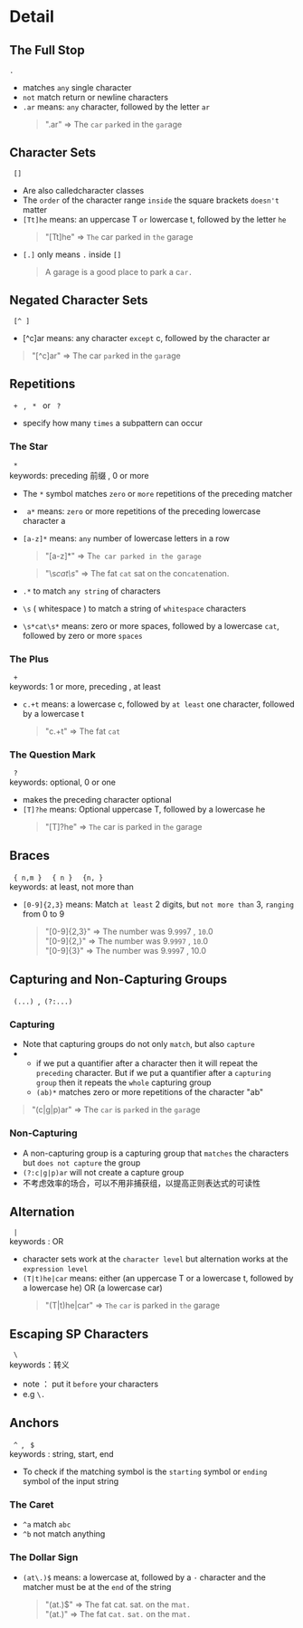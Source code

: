 # Detail

## The Full Stop
` . ` 
- matches `any` single character
- `not` match return or newline characters
- `.ar` means: `any` character, followed by the letter `ar`
  > ".ar" => The `car` `par`ked in the `gar`age 

## Character Sets
`  []  ` 
- Are also calledcharacter classes
- The `order` of the character range `inside` the square brackets `doesn't` matter
- `[Tt]he` means: an uppercase T `or` lowercase t, followed by the letter `he`
  > "[Tt]he" => `The` car parked in `the` garage
- `[.]` only means `.` inside `[]`
  >  A garage is a good place to park a c`ar.`

##  Negated Character Sets
`  [^ ]  `
-  [^c]ar means: any character `except` c, followed by the character ar
  > "[^c]ar" => The car `par`ked in the `gar`age

## Repetitions
 `  +  ` , `  *  ` or `  ?  `
- specify how many `times` a subpattern can occur

### The Star
`  *  `   
keywords: preceding 前缀 , 0 or more
- The `*` symbol matches `zero` or `more` repetitions of the preceding matcher 
- ` a*` means: `zero` or more repetitions of the preceding lowercase character a
- `[a-z]*` means: `any` number of lowercase letters in a row
  > "[a-z]*" => T`he car parked in the garage`

  > "\s*cat\s*" => The fat `cat` sat on the con`cat`enation.
- `.*` to match `any string` of characters 
- `\s` ( whitespace ) to match a string of `whitespace` characters
- `\s*cat\s*` means: zero or more spaces, followed by a lowercase `cat`, followed by zero or more `spaces`

### The Plus
 `  +  `  
 keywords: 1 or more, preceding , at least
- `c.+t` means: a lowercase c, followed by `at least` one character, followed by a lowercase t
  > "c.+t" => The fat `cat`

### The Question Mark
`  ?  `   
keywords: optional, 0 or one 
-  makes the preceding character optional
- `[T]?he` means: Optional uppercase T, followed by a lowercase he
  > "[T]?he" => `The` car is parked in t`he` garage

## Braces
`  { n,m }  `  `  { n }  `  `  {n, }  `  
keywords: at least,  not more than
- `[0-9]{2,3}` means: Match `at least` 2 digits, but `not more than` 3, `ranging` from 0 to 9
  > "[0-9]{2,3}" => The number was 9.`999`7 , `10`.0  
  > "[0-9]{2,}" => The number was 9.`9997` , `10`.0  
  > "[0-9]{3}" => The number was 9.`999`7 , 10.0

## Capturing and Non-Capturing Groups
`  (...)  `,`  (?:...)  `
### Capturing
- Note that capturing groups do not only `match`, but also `capture`
- -  if we put a quantifier after a character then it will repeat the `preceding` character. But if we put a quantifier after a `capturing group` then it repeats the `whole` capturing group
  - `(ab)*` matches zero or more repetitions of the character "ab"
> "(c|g|p)ar" => The `car` is `par`ked in the `gar`age
### Non-Capturing
- A non-capturing group is a capturing group that `matches` the characters but `does not capture` the group
- `(?:c|g|p)ar` will not create a capture group
- 不考虑效率的场合，可以不用非捕获组，以提高正则表达式的可读性

## Alternation
`  |  `  
keywords : OR 
- character sets work at the `character level` but alternation works at the `expression level`
- `(T|t)he|car` means: either (an uppercase T or a lowercase t, followed by a lowercase he) OR (a lowercase car)
  > "(T|t)he|car" => `The` `car` is parked in `the` garage

## Escaping SP Characters
`  \  `   
keywords：转义
- note ： put it `before` your characters
- e.g `\.`

## Anchors
`  ^  `, `  $  `  
keywords : string, start, end 
- To check if the matching symbol is the `starting` symbol or `ending` symbol of the input string

### The Caret
- `^a` match `abc`
- `^b` not match anything
### The Dollar Sign
- `(at\.)$` means: a lowercase at, followed by a `·` character and the matcher must be at the `end` of the string
  > "(at\.)$" => The fat cat. sat. on the m`at.`  
  > "(at\.)" => The fat c`at.` s`at.` on the m`at.`
